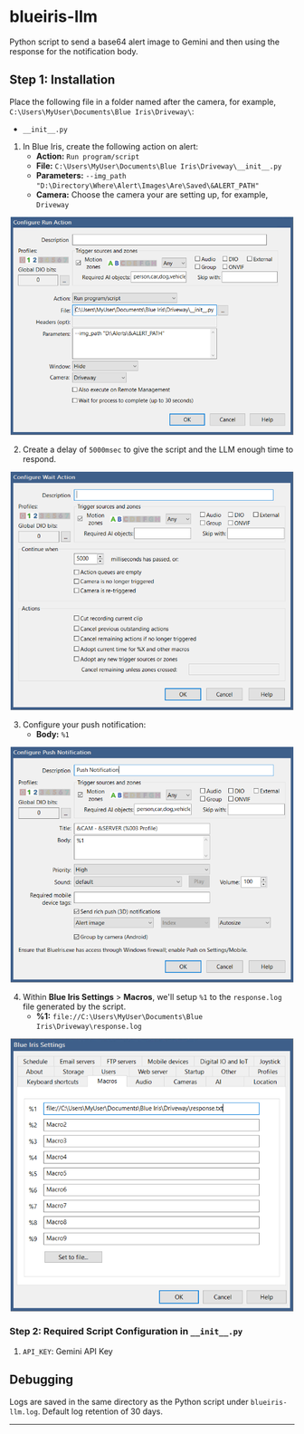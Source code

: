 # blueiris-llm

Python script to send a base64 alert image to Gemini and then using the response for the notification body.

## Step 1: Installation

Place the following file in a folder named after the camera, for example, `C:\Users\MyUser\Documents\Blue Iris\Driveway\`:
  * `__init__.py`

1. In Blue Iris, create the following action on alert:
   * **Action:** `Run program/script`
   * **File:** `C:\Users\MyUser\Documents\Blue Iris\Driveway\__init__.py`
   * **Parameters:** `--img_path "D:\Directory\Where\Alert\Images\Are\Saved\&ALERT_PATH"`
   * **Camera:** Choose the camera your are setting up, for example, `Driveway`
     
<p align="center"><img src="https://github.com/slflowfoon/blueiris-llm/blob/main/images/Notification%201.png?raw=true" width=500 /></p>

2. Create a delay of `5000msec` to give the script and the LLM enough time to respond.
   
<p align="center"><img src="https://github.com/slflowfoon/blueiris-llm/blob/main/images/Notification%202.png?raw=true" width=500 /></p>

3. Configure your push notification:
   * **Body:** `%1`
     
<p align="center"><img src="https://github.com/slflowfoon/blueiris-llm/blob/main/images/Notification%203.png?raw=true" width=500 /></p>

4. Within **Blue Iris Settings** > **Macros**, we'll setup `%1` to the `response.log` file generated by the script.
   * **%1:** `file://C:\Users\MyUser\Documents\Blue Iris\Driveway\response.log`
     
<p align="center"><img src="https://github.com/slflowfoon/blueiris-llm/blob/main/images/Macro%20Settings.png?raw=true" width=500 /></p>

### Step 2: Required Script Configuration in `__init__.py`

1. `API_KEY`: Gemini API Key
   
## Debugging

Logs are saved in the same directory as the Python script under `blueiris-llm.log`. Default log retention of 30 days.

----

